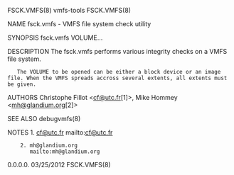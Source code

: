 FSCK.VMFS(8)                                                                               vmfs-tools                                                                              FSCK.VMFS(8)

NAME
       fsck.vmfs - VMFS file system check utility

SYNOPSIS
       fsck.vmfs VOLUME...

DESCRIPTION
       The fsck.vmfs performs various integrity checks on a VMFS file system.

       The VOLUME to be opened can be either a block device or an image file. When the VMFS spreads accross several extents, all extents must be given.

AUTHORS
       Christophe Fillot <cf@utc.fr[1]>, Mike Hommey <mh@glandium.org[2]>

SEE ALSO
       debugvmfs(8)

NOTES
        1. cf@utc.fr
           mailto:cf@utc.fr

        2. mh@glandium.org
           mailto:mh@glandium.org

  0.0.0.0.                                                                                 03/25/2012                                                                              FSCK.VMFS(8)
